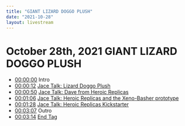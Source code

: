 ```yaml
---
title: "GIANT LIZARD DOGGO PLUSH"
date: "2021-10-28"
layout: livestream
---
```

# October 28th, 2021 GIANT LIZARD DOGGO PLUSH
* [00:00:00](https://youtu.be/YSPnFZbTvxE?t=0) Intro
* [00:00:12](https://youtu.be/YSPnFZbTvxE?t=12) [Jace Talk: Lizard Doggo Plush](./transcriptions/yt-YSPnFZbTvxE,12.9129,50.7507.md)
* [00:00:50](https://youtu.be/YSPnFZbTvxE?t=50) [Jace Talk: Dave from Heroic Replicas](./transcriptions/yt-YSPnFZbTvxE,50.78406666666667,66.69996666666667.md)
* [00:01:06](https://youtu.be/YSPnFZbTvxE?t=66) [Jace Talk: Heroic Replicas and the Xeno-Basher prototype](./transcriptions/yt-YSPnFZbTvxE,66.73333333333333,88.42166666666667.md)
* [00:01:28](https://youtu.be/YSPnFZbTvxE?t=88) [Jace Talk: Heroic Replicas Kickstarter](./transcriptions/yt-YSPnFZbTvxE,88.45503333333333,187.42056666666667.md)
* [00:03:07](https://youtu.be/YSPnFZbTvxE?t=187) Outro
* [00:03:14](https://youtu.be/YSPnFZbTvxE?t=194) [End Tag](./transcriptions/yt-YSPnFZbTvxE,194.76123333333334.md)
